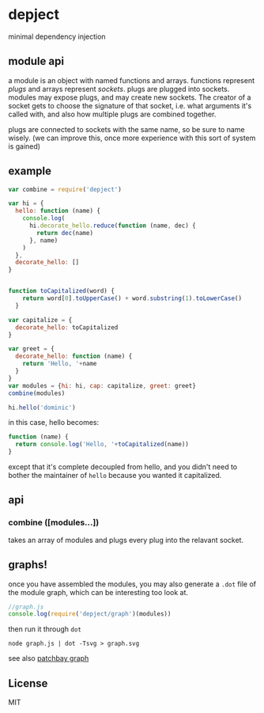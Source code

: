 # depject

minimal dependency injection

## module api

a module is an object with named functions and arrays.
functions represent _plugs_ and arrays represent _sockets_.
plugs are plugged into sockets. modules may expose plugs,
and may create new sockets. The creator of a socket gets to choose
the signature of that socket, i.e. what arguments it's called with,
and also how multiple plugs are combined together.

plugs are connected to sockets with the same name, so be sure to name wisely.
(we can improve this, once more experience with this sort of system is gained)

## example

``` js
var combine = require('depject')

var hi = {
  hello: function (name) {
    console.log(
      hi.decorate_hello.reduce(function (name, dec) {
        return dec(name)
      }, name)
    )
  },
  decorate_hello: []
}


function toCapitalized(word) {
    return word[0].toUpperCase() + word.substring(1).toLowerCase()
  }

var capitalize = {
  decorate_hello: toCapitalized
}

var greet = {
  decorate_hello: function (name) {
    return 'Hello, '+name
  }
}
var modules = {hi: hi, cap: capitalize, greet: greet}
combine(modules)

hi.hello('dominic')
```

in this case, hello becomes:

``` js
function (name) {
  return console.log('Hello, '+toCapitalized(name))
}
```

except that it's complete decoupled from hello, and you didn't need
to bother the maintainer of `hello` because you wanted it capitalized.

## api

### combine ([modules...])

takes an array of modules and plugs every plug into the relavant socket.

## graphs!

once you have assembled the modules, you may also generate a `.dot` file of the
module graph, which can be interesting too look at.

``` js
//graph.js
console.log(require('depject/graph')(modules))
```

then run it through `dot`

`node graph.js | dot -Tsvg > graph.svg`

see also [patchbay graph](https://github.com/dominictarr/patchbay/blob/master/graph.svg)

## License

MIT



